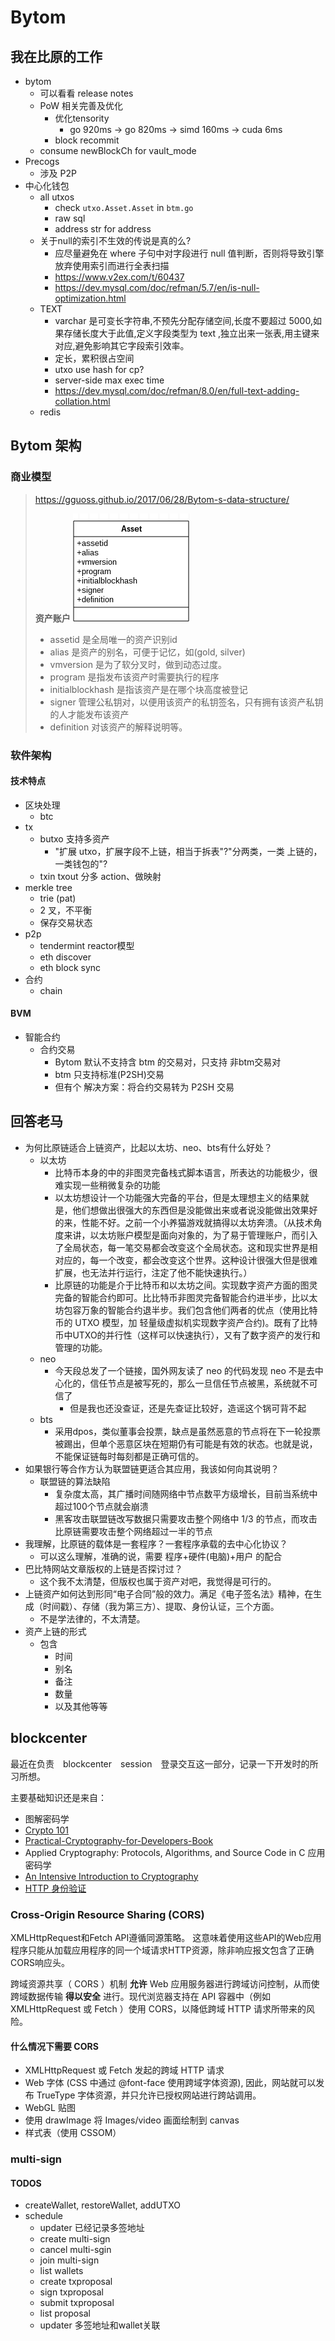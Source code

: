 # Bytom

## 我在比原的工作

+ bytom
    * 可以看看 release notes
    * PoW 相关完善及优化
        + 优化tensority
            * go 920ms -> go 820ms -> simd 160ms -> cuda 6ms
        + block recommit
    - consume newBlockCh for vault_mode
+ Precogs
    * 涉及 P2P
+ 中心化钱包
    * all utxos
        - check `utxo.Asset.Asset` in `btm.go`
        - raw sql
        - address str for address
    * 关于null的索引不生效的传说是真的么?
        - 应尽量避免在 where 子句中对字段进行 null 值判断，否则将导致引擎放弃使用索引而进行全表扫描
        - https://www.v2ex.com/t/60437
        - https://dev.mysql.com/doc/refman/5.7/en/is-null-optimization.html
    * TEXT
        - varchar 是可变长字符串,不预先分配存储空间,长度不要超过 5000,如果存储长度大于此值,定义字段类型为 text ,独立出来一张表,用主键来对应,避免影响其它字段索引效率。
        - 定长，累积很占空间
        - utxo use hash for cp? 
        - server-side max exec time
        - https://dev.mysql.com/doc/refman/8.0/en/full-text-adding-collation.html
    * redis
<!-- 
多重签名
多币种， stable coin
dapp

bycoin Main: management instead of payment
寄生 btc/eth

支付：
巴比特积分 btm
矿池打币

身份：
DID

Dapp

ico

 -->


<!-- 
# 2018_12_13 晚会议记录

## 这个版本
+ retire类型交易 utxo 是否忘了处理。应该变成不可用。
+ X. api 整合import和create，（即整合 list-guids 和 create），一个 pubkey 永远只返回特定guid。幂等性。如果是已存在的pubkey就返回之前数据库中存在的 guid
++ X. 即默认单账户体系，通过 传参"wallet_idx"来支持多账户体系
++ X better keep list-guids, to support multiple account.
++ opt query utxo
++ utxo >21 build fail
+++ availabel amount
+ submit tx 压测
+ list address 直接计算好并返回资产价值（现在只有数量），否则 如果多个资产，那么app就要请求完一次 list-address 后又要分资产多次请求 /q/asset 并计算
+ 路由改一改，account 可以全部改成 merchant
+ rename market
+ struct keeper
+ del expired unconfirmed txs

## 下版本
+ 应该区分用户提交的业务形态的交易（并在数据库中存一份）和提交的 raw tx。
++ 这么做也有利于展示交易被回滚的情况，以告知用户。不然用户发了一笔交易，发生回滚就突然不见了。
+ utxo 现在是单纯的 10 min lock_until，而 unconfirmed tx 现在又不更新 utxo，应该设置长一点防止 出块超过 10min（现在这种情况在主网上还是很可能出现的）。这样可能导致间隔 10min 的两笔交易用了同样的 utxo，都能submit成功，但最终矿工只打包一个，用户莫名丢失了一笔交易但我们却没能提示。
++ 这块要好好再设计，不能等入块了才解锁，不然如果一直不上链就永远锁住了。应该做成 submit 给 bytomd 就锁住，入块了就设置is_spend，如果一直没入块后面 expired 了才解锁utxo 。做好 utxo 和 balance 的删除/更新。
++ 最好还是加上判断确认数（5～6次）才能进行花费 。
+ 应该区分 未确认交易 导致的 available balance 和 total balance
+ asset 价格 redis  查不到 应该重新拿，而不是查 mysql。asset 价格不放数据库。
+ sql IN 语句是否存在性能问题，是否用 数字型 而非字符串 加快查询
+ api 不应该和 bytomd 交互，应该做一个 channel/callback/mq 给 updater 或者 load balancer，统一和 bytomd 进行交互（即 所有和bytomd 的交互应该是一个统一的出入口）
++ bytomd 目前是单节点 没有 load balancing，应该做上以免 submit tx 造成的 ddos 或别的原因造成的不可用
+++ bytomd load balancing 要注意节点状态不一致的处理，从哪个节点同步数据。拿块可以通过判断最高高度，问题主要是 ws 去哪个节点拿 tx -->

<!-- 
# TODOS
+ blockcenter
    * chainkd_util
    * time related
        - lock_until
        - submission
+ mining pool
    * research
        + MinDiff
        + DiffType
        + GetTargetHex
        + leading zero
        + retarget
        + processShare
            + s.hashrateExpiration, 
            + s.minuteHashrateExpiration
        + shareTimeRing
+ tensor
    * arm ver
    * asm ver
+ mulMatrix
    * __blas__
        - openblas
            + parameters tweaking
        - single type blas?
    * simd
        - __golang simd__
            + https://github.com/bjwbell/gensimd
            + https://github.com/mengzhuo/intrinsic
            + https://github.com/yesuu/simd/blob/master/mul_amd64.s
            + https://github.com/rkusa/gm
            + https://github.com/Everlag/goSIMD
            + https://www.google.com/search?q=go+simd&oq=go+simd&aqs=chrome..69i57j0l5.2290j0j7&sourceid=chrome&ie=UTF-8
            + https://www.google.com/search?q=yeppp&oq=yeppp&aqs=chrome..69i57j69i61j0l4.289j0j4&sourceid=chrome&ie=UTF-8
            + https://yushuangqi.com/blog/2016/go-ru-he-shi-yong--simd-zhi-ling.html
                * https://github.com/golang/go/blob/master/src/cmd/internal/obj/x86/asm6.go
            + https://www.cryptologie.net/article/406/simd-instructions-in-go/
            + https://golanglibs.com/top?q=simd
            + https://godoc.org/github.com/slimsag/rand/simd
            + https://github.com/sbinet/vector
            + https://github.com/reiver/go-float64x4
            + https://github.com/pennello/go_swar
            + should able to use int, save time for float64 conversion
        - cpp simd
        - gpu simd
    * opencv
    * cuda
        - https://archive.fosdem.org/2014/schedule/event/hpc_devroom_go/attachments/slides/486/export/events/attachments/hpc_devroom_go/slides/486/FOSDEM14_HPC_devroom_14_GoCUDA.pdf
    * openmp
        - give up
            + weird `go build bytomd`
                * no need to provide `CGO_LDFLAGS="-g -O2 -fopenmp"`
            + goood things
                * go test&build need to provide `CGO_LDFLAGS="-g -O2 -fopenmp"`
    * eigen
    * opencl
+ mat_init
    * simd?
    * gpu simd?
+ benchmark
+ AIHash struct
    * cache
    * Hash()
+ head_hash 和 锚点 是否可以优化？
+ 有没有 生成 doc 的文件
+ mining/tensority
    * __blockHeader & seed 怎么来的__
+ 搞清楚 BigEdian LittleEdian 的区别好吧
+ 看 asset 数据结构，搞清楚商业逻辑

# DONE
+ Time & space opt for dataIdentity[] init in mulMatrix()
+ clean up code & update tensority test
+ confirm all use SHA-3-256 
+ no need for parallelize extSeed, as SHA-3-256 is fast enough
    * .
        ```
        // 67 ms
        cache := calcSeedCache(seed.Bytes())

        // 1.030978394s
        data := mulMatrix(hash.Bytes(), cache)

        // 191.217µs
        hashMatrix(data)

        dataIdentity time:  57.954µs
        result time:  501.596µs
        ui32 time:  3.719813ms
        f64 time:  71.828938ms
        loop tmp time:  845.702µs 
        loop sha3 time:  6.524µs
        1 loop ma time:  240.240435ms
        4 loops ma time:  918.162585ms
        wg 4 loops ma time:  821.528586ms
        ```
+ go vs cpp, single_thread vs multi_thread
    * 矩阵点乘因为 库的问题，cpp 的 openblas 不如  go 的gonum/mat 快 改成多线程并发以后也是  cpp 不如 go 好   cpp多线程反而比cpp单线程更慢了
    * 我的笔记本上
        - go 单线程 gonum\mat: 920ms
        - go 4线程 gonum\mat: 820ms
        - cpp 单线程 openblas: 2.4s
        - cpp 4线程 openblas: 5.3s (理论上cpp 4线程能优化到700ms，我也不知道我为什么写出来这么渣...)
+ cpp -O3
    * ` g++ byte_order.c sha3.c  test_BytomPoW.cpp -I /opt/OpenBLAS/include/ -L/opt/OpenBLAS/lib -lopenblas -lpthread -std=c++11 -pthread -mavx2 -O2`
        - mulMatrix: 2.53 -> 1.65
        - total: 2.98898s -> 2.05s
+ Kui's first cpp slower
    * 12.9 s
+ extend seed in cpp
+ cpp multi-thread slower
    * 2.4s vs 5.3s
+ Kui's second cpp
    * 160ms!
+ 现在做的东西也不知道有没有价值，还是在优化代码,主要是 区块验证/挖矿这块
还没有做 P2P, 也没有接触虚拟机
    * 北京那边发挥很不稳定
    * 2.8s 被优化到 12.9s
    * then 160ms!
        - GPU?
        - 多线程
        - SIMD
+ cpu flag
    * `cat /proc/cpuinfo`
+ toIdentityMatrix
    * 0.189s -> 0.172s
    * 17ms faster
+ SIMD
    * Beijing
        - mul 230ms
        - total 450ms
        - single-thread 365ms
    * combine
        - sThread 167ms
        - sThread total 289ms
        - sThread opt-init16 total 256ms
        - mThread 0.333546s
        - mThread total 0.429112s
+ cgo
    * mul 178ms
    * total 280ms
+ shared lib
    * dl
        - https://www.google.com/search?q=golang+c+shared+lib&oq=golang++c+shared+lib&aqs=chrome..69i57j69i60j0.4787j0j7&sourceid=chrome&ie=UTF-8
        - https://github.com/rainycape/dl
    * plugin
        - https://golang.org/pkg/plugin/
        - https://medium.com/learning-the-go-programming-language/writing-modular-go-programs-with-plugins-ec46381ee1a9
    * https://github.com/golang/go/issues/16805
    * https://www.ardanlabs.com/blog/2013/08/using-c-dynamic-libraries-in-go-programs.html
+ monero
    * Monero verification time
        - https://bitcointalk.org/index.php?topic=583449.0
        - https://www.reddit.com/r/Monero/
        - https://monero.stackexchange.com/
        - https://forum.getmonero.org/
        - https://mattermost.getmonero.org/login
        - https://telegram.me/bitmonero
+ bytes
    * It is analogous to the facilities of the strings package.
    * `func (b *Buffer) Bytes() []byte`
        - Bytes returns a slice of length b.Len() holding the unread portion of the buffer. The slice is valid for use only until the next buffer modification (that is, only until the next call to a method like Read, Write, Reset, or Truncate). The slice aliases the buffer content at least until the next buffer modification, so immediate changes to the slice will affect the result of future reads.
    * [为什么电脑数据一个字节是8位？](https://www.guokr.com/question/542532/)
+ 3-12 Beijing meeting
    * 钱包-生成地址
    * 钱包-转帐（收钱？）
    * API 创建地址给矿工打钱
    * will `get work` 每个数据字节长度 change?
    * 网页调用 -> API调用
    * 单芯片  1s 验证100次
    * need coinbase addr
+ tensor
    * [X]win64 ver
        - define flag
        - no need fPIC
    * [X]win32 ver
+ openmp
    * 4-core on 4-core
        - faster
    * 4-core on 1-core
        - no change
    * 1-core on 1-core
        - no change
    * 1-core on 4-core
        - faster
- mining addr
    + miningAddressKey
+ pingpong
    ```
    /home/gavin/work/go/src/github.com/bytom/vendor/golang.org/x/net/icmp/ping_test.go:

    /home/gavin/work/go/src/github.com/bytom/vendor/google.golang.org/grpc/transport/transport_test.go:

    /home/gavin/work/go/src/github.com/bytom/vendor/google.golang.org/grpc/transport/http2_server.go:
    /home/gavin/work/go/src/github.com/bytom/vendor/google.golang.org/grpc/transport/http2_client.go:

    /home/gavin/work/go/src/github.com/bytom/vendor/google.golang.org/grpc/transport/control.go:

    /home/gavin/work/go/src/github.com/bytom/vendor/google.golang.org/grpc/transport/bdp_estimator.go:

    /home/gavin/work/go/src/github.com/bytom/vendor/google.golang.org/grpc/test/end2end_test.go:

    /home/gavin/work/go/src/github.com/bytom/vendor/google.golang.org/grpc/stress/client/main.go:

    /home/gavin/work/go/src/github.com/bytom/vendor/google.golang.org/grpc/interop/http2/negative_http2_client.go:

    /home/gavin/work/go/src/github.com/bytom/vendor/google.golang.org/grpc/interop/client/client.go:

    /home/gavin/work/go/src/github.com/bytom/vendor/google.golang.org/grpc/interop/test_utils.go:

    /home/gavin/work/go/src/github.com/bytom/vendor/google.golang.org/grpc/benchmark/latency/latency.go:

    /home/gavin/work/go/src/github.com/bytom/vendor/google.golang.org/grpc/call_test.go:


    /home/gavin/work/go/src/github.com/bytom/vendor/gonum.org/v1/gonum/lapack/gonum/dlasq2.go:


    /home/gavin/work/go/src/github.com/bytom/vendor/golang.org/x/net/websocket/websocket_test.go:

    /home/gavin/work/go/src/github.com/bytom/vendor/golang.org/x/net/websocket/websocket.go:

    /home/gavin/work/go/src/github.com/bytom/vendor/golang.org/x/net/websocket/hybi_test.go:


    /home/gavin/work/go/src/github.com/bytom/vendor/golang.org/x/net/websocket/hybi.go:


    /home/gavin/work/go/src/github.com/bytom/vendor/golang.org/x/net/publicsuffix/table_test.go:

    /home/gavin/work/go/src/github.com/bytom/vendor/golang.org/x/net/nettest/conntest_go17.go:
    /home/gavin/work/go/src/github.com/bytom/vendor/golang.org/x/net/nettest/conntest_go16.go:
    /home/gavin/work/go/src/github.com/bytom/vendor/golang.org/x/net/nettest/conntest.go:




    /home/gavin/work/go/src/github.com/bytom/vendor/gonum.org/v1/gonum/lapack/internal/testdata/dlasqtest/dlasq2.f:
    /home/gavin/work/go/src/github.com/bytom/vendor/gonum.org/v1/gonum/lapack/internal/testdata/dlasqtest/dlasq3.f:
    /home/gavin/work/go/src/github.com/bytom/vendor/gonum.org/v1/gonum/lapack/internal/testdata/dlasqtest/dlasq5.f:
    /home/gavin/work/go/src/github.com/bytom/vendor/gonum.org/v1/gonum/lapack/internal/testdata/dlasqtest/dlasq6.f:





    /home/gavin/work/go/src/github.com/bytom/vendor/golang.org/x/net/icmp/ping_test.go:
    /home/gavin/work/go/src/github.com/bytom/vendor/golang.org/x/net/icmp/example_test.go:


    /home/gavin/work/go/src/github.com/bytom/vendor/golang.org/x/net/http2/h2i/h2i.go:
    /home/gavin/work/go/src/github.com/bytom/vendor/golang.org/x/net/http2/h2i/README.md:
    /home/gavin/work/go/src/github.com/bytom/vendor/golang.org/x/net/http2/h2demo/h2demo.go:
    /home/gavin/work/go/src/github.com/bytom/vendor/golang.org/x/net/http2/writesched_random.go:


    /home/gavin/work/go/src/github.com/bytom/vendor/golang.org/x/net/http2/write.go:
    /home/gavin/work/go/src/github.com/bytom/vendor/golang.org/x/net/http2/transport_test.go:
    /home/gavin/work/go/src/github.com/bytom/vendor/golang.org/x/net/http2/transport.go:
    /home/gavin/work/go/src/github.com/bytom/vendor/golang.org/x/net/http2/server_test.go:
    /home/gavin/work/go/src/github.com/bytom/vendor/golang.org/x/net/http2/server.go:
    /home/gavin/work/go/src/github.com/bytom/vendor/golang.org/x/net/http2/not_go17.go:
    /home/gavin/work/go/src/github.com/bytom/vendor/golang.org/x/net/http2/go17.go:
    /home/gavin/work/go/src/github.com/bytom/vendor/golang.org/x/net/http2/frame_test.go:
    /home/gavin/work/go/src/github.com/bytom/vendor/golang.org/x/net/http2/frame.go:
    /home/gavin/work/go/src/github.com/bytom/vendor/golang.org/x/net/html/atom/table_test.go:
    /home/gavin/work/go/src/github.com/bytom/vendor/golang.org/x/net/html/atom/table.go:
    /home/gavin/work/go/src/github.com/bytom/vendor/golang.org/x/net/html/atom/gen.go:


    /home/gavin/work/go/src/github.com/bytom/vendor/golang.org/x/crypto/ssh/handshake.go:


    /home/gavin/work/go/src/github.com/bytom/vendor/github.com/btcsuite/btcd/wire/protocol.go:
    /home/gavin/work/go/src/github.com/bytom/vendor/github.com/btcsuite/btcd/wire/msgpong.go:
    /home/gavin/work/go/src/github.com/bytom/vendor/github.com/btcsuite/btcd/wire/msgping_test.go:
    /home/gavin/work/go/src/github.com/bytom/vendor/github.com/btcsuite/btcd/wire/msgping.go:
    /home/gavin/work/go/src/github.com/bytom/vendor/github.com/btcsuite/btcd/wire/message_test.go:
    /home/gavin/work/go/src/github.com/bytom/vendor/github.com/btcsuite/btcd/wire/message.go:
    /home/gavin/work/go/src/github.com/bytom/vendor/github.com/btcsuite/btcd/wire/doc.go:


    /home/gavin/work/go/src/github.com/bytom/vendor/github.com/btcsuite/btcd/rpcclient/net.go:
    /home/gavin/work/go/src/github.com/bytom/vendor/github.com/btcsuite/btcd/peer/peer_test.go:
    /home/gavin/work/go/src/github.com/bytom/vendor/github.com/btcsuite/btcd/peer/peer.go:
    /home/gavin/work/go/src/github.com/bytom/vendor/github.com/btcsuite/btcd/peer/log.go:
    /home/gavin/work/go/src/github.com/bytom/vendor/github.com/btcsuite/btcd/peer/doc.go:
    /home/gavin/work/go/src/github.com/bytom/vendor/github.com/btcsuite/btcd/peer/README.md:
    /home/gavin/work/go/src/github.com/bytom/vendor/github.com/btcsuite/btcd/docs/json_rpc_api.md:
    /home/gavin/work/go/src/github.com/bytom/vendor/github.com/btcsuite/btcd/btcjson/chainsvrresults.go:
    /home/gavin/work/go/src/github.com/bytom/vendor/github.com/btcsuite/btcd/btcjson/chainsvrcmds_test.go:
    /home/gavin/work/go/src/github.com/bytom/vendor/github.com/btcsuite/btcd/btcjson/chainsvrcmds.go:
    ```
+ coinbase data
    * Getblocktemplate allow you to define coinbase. You can check btcpool code. In stratum.cc, we define coinbase. See initfromGbt function. gbt stands for getblocktemplate.
    * 看下btc的交易结构及coinbase交易. 没有pre tx所以 就可以利用这个字段来写自定义信息. 比特币是在coinbase交易的输入的脚本里写的.
 -->

<!-- 
# Why I don't like Bytom
If you look into the Bytom mining code, you will find it hard to understand. In fact, it's designed to collaborate with bitmain's hardware. How can a blockchain product be promising if it doesn't have its own right to choose the algo?
 --> 

## Bytom 架构

### 商业模型
> https://gguoss.github.io/2017/06/28/Bytom-s-data-structure/
> 
> __资产账户__
> ![bytom_asset](/img/bytom/bytom_asset.png)
> 
> + assetid 是全局唯一的资产识别id
> + alias 是资产的别名，可便于记忆，如(gold, silver) 
> + vmversion 是为了软分叉时，做到动态过度。
> + program 是指发布该资产时需要执行的程序
> + initialblockhash 是指该资产是在哪个块高度被登记
> + signer 管理公私钥对，以便用该资产的私钥签名，只有拥有该资产私钥的人才能发布该资产
> + definition 对该资产的解释说明等。

### 软件架构

#### 技术特点
* 区块处理
    - btc
* tx
    - butxo 支持多资产
        + "扩展 utxo，扩展字段不上链，相当于拆表"?"分两类，一类 上链的，一类钱包的"?
    - txin txout 分多 action、做映射
* merkle tree
    - trie (pat)
    - 2 叉，不平衡
    - 保存交易状态
* p2p
    - tendermint reactor模型
    - eth discover
    - eth block sync
* 合约
    - chain

#### BVM
+ 智能合约
    * 合约交易
        - Bytom 默认不支持含 btm 的交易对，只支持 非btm交易对
        - btm 只支持标准(P2SH)交易
        - 但有个 解决方案：将合约交易转为 P2SH 交易


## 回答老马
* 为何比原链适合上链资产，比起以太坊、neo、bts有什么好处？
    * 以太坊
        * 比特币本身的中的非图灵完备栈式脚本语言，所表达的功能极少，很难实现一些稍微复杂的功能
        * 以太坊想设计一个功能强大完备的平台，但是太理想主义的结果就是，他们想做出很强大的东西但是没能做出来或者说没能做出效果好的来，性能不好。之前一个小养猫游戏就搞得以太坊奔溃。（从技术角度来讲，以太坊账户模型是面向对象的，为了易于管理账户，而引入了全局状态，每一笔交易都会改变这个全局状态。这和现实世界是相对应的，每一个改变，都会改变这个世界。这种设计很强大但是很难扩展，也无法并行运行，注定了他不能快速执行。）
        * 比原链的功能是介于比特币和以太坊之间。实现数字资产方面的图灵完备的智能合约即可。比比特币非图灵完备智能合约进半步，比以太坊包容万象的智能合约退半步。我们包含他们两者的优点（使用比特币的 UTXO 模型，加 轻量级虚拟机实现数字资产合约)。既有了比特币中UTXO的并行性（这样可以快速执行），又有了数字资产的发行和管理的功能。
    * neo
        - 今天段总发了一个链接，国外网友读了 neo 的代码发现 neo 不是去中心化的，信任节点是被写死的，那么一旦信任节点被黑，系统就不可信了
            + 但是我也还没查证，还是先查证比较好，造谣这个锅可背不起
    * bts
        - 采用dpos，类似董事会投票，缺点是虽然恶意的节点将在下一轮投票被踢出，但单个恶意区块在短期仍有可能是有效的状态。也就是说，不能保证链每时每刻都是正确可信的。
* 如果银行等合作方认为联盟链更适合其应用，我该如何向其说明？ 
    - 联盟链的算法缺陷
        + 复杂度太高，其广播时间随网络中节点数平方级增长，目前当系统中超过100个节点就会崩溃
        + 黑客攻击联盟链改写数据只需要攻击整个网络中 1/3 的节点，而攻击比原链需要攻击整个网络超过一半的节点
* 我理解，比原链的载体是一套程序？一套程序承载的去中心化协议？
    - 可以这么理解，准确的说，需要 程序+硬件(电脑)+用户 的配合
* 巴比特网站文章版权的上链是否探讨过？
    - 这个我不太清楚，但版权也属于资产对吧，我觉得是可行的。
* 上链资产如何达到形同“电子合同”般的效力。满足《电子签名法》精神，在生成（时间戳）、存储（我为第三方）、提取、身份认证，三个方面。
    - 不是学法律的，不太清楚。
* 资产上链的形式
    - 包含
        + 时间
        + 别名
        + 备注
        + 数量
        + 以及其他等等

## blockcenter

最近在负责　blockcenter　session　登录交互这一部分，记录一下开发时的所习所想。

主要基础知识还是来自：

+ 图解密码学
+ [Crypto 101](https://github.com/crypto101/book)
+ [Practical-Cryptography-for-Developers-Book](https://github.com/nakov/Practical-Cryptography-for-Developers-Book)
+ Applied Cryptography: Protocols, Algorithms, and Source Code in C 应用密码学
+ [An Intensive Introduction to Cryptography](https://intensecrypto.org/public/index.html)
+ [HTTP 身份验证](https://developer.mozilla.org/zh-CN/docs/Web/HTTP/Authentication)

### Cross-Origin Resource Sharing (CORS)

XMLHttpRequest和Fetch API遵循同源策略。 这意味着使用这些API的Web应用程序只能从加载应用程序的同一个域请求HTTP资源，除非响应报文包含了正确CORS响应头。

跨域资源共享（ CORS ）机制 __允许__ Web 应用服务器进行跨域访问控制，从而使跨域数据传输 __得以安全__ 进行。现代浏览器支持在 API 容器中（例如 XMLHttpRequest 或 Fetch ）使用 CORS，以降低跨域 HTTP 请求所带来的风险。

#### 什么情况下需要 CORS

+ XMLHttpRequest 或 Fetch 发起的跨域 HTTP 请求
+ Web 字体 (CSS 中通过 @font-face 使用跨域字体资源), 因此，网站就可以发布 TrueType 字体资源，并只允许已授权网站进行跨站调用。
+ WebGL 贴图
+ 使用 drawImage 将 Images/video 画面绘制到 canvas
+ 样式表（使用 CSSOM）

### multi-sign
#### TODOS
+ createWallet, restoreWallet, addUTXO
+ schedule
    * updater 已经记录多签地址
    * create multi-sign
    * cancel multi-sgin
    * join multi-sign
    * list wallets
    * create txproposal
    * sign txproposal
    * submit txproposal
    * list proposal
    * updater 多签地址和wallet关联